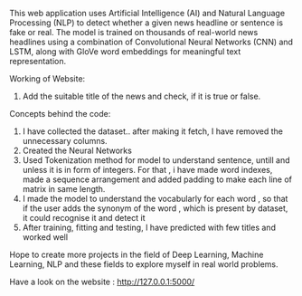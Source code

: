 This web application uses Artificial Intelligence (AI) and Natural Language Processing (NLP) to detect whether a given news headline or sentence is fake or real.
The model is trained on thousands of real-world news headlines using a combination of Convolutional Neural Networks (CNN) and LSTM, along with GloVe word embeddings for meaningful text representation.


Working of Website:
1. Add the suitable title of the news and check, if it is true or false.


Concepts behind the code:
1. I have collected the dataset.. after making it fetch, I have removed the unnecessary columns.
2. Created the Neural Networks
3. Used Tokenization method for model to understand sentence, untill and unless it is in form of integers. For that , i have made word indexes, made a sequence arrangement and added padding to make each line of matrix in same length.
4. I made the model to understand the vocabularly for each word , so that if the user adds the synonym of the word , which is present by dataset, it could recognise it and detect it
5. After training, fitting and testing, I have predicted with few titles and worked well



Hope to create more projects in the field of Deep Learning, Machine Learning, NLP and these fields to explore myself in real world problems.


Have a look on the website :  http://127.0.0.1:5000/

